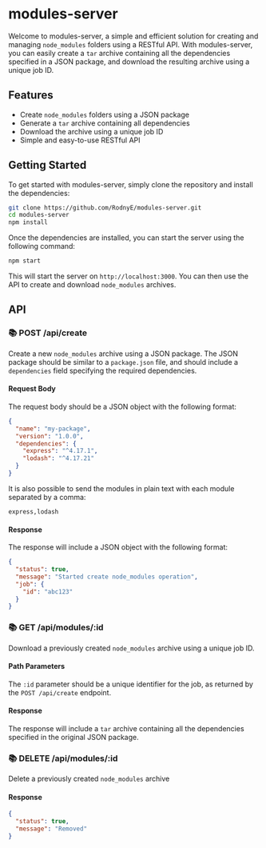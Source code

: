 # modules-server

Welcome to modules-server, a simple and efficient solution for creating and managing `node_modules` folders using a RESTful API. With modules-server, you can easily create a `tar` archive containing all the dependencies specified in a JSON package, and download the resulting archive using a unique job ID.

## Features

* Create `node_modules` folders using a JSON package
* Generate a `tar` archive containing all dependencies
* Download the archive using a unique job ID
* Simple and easy-to-use RESTful API

## Getting Started

To get started with modules-server, simply clone the repository and install the dependencies:

```bash
git clone https://github.com/RodnyE/modules-server.git
cd modules-server
npm install
```

Once the dependencies are installed, you can start the server using the following command:

```bash
npm start
```

This will start the server on `http://localhost:3000`. You can then use the API to create and download `node_modules` archives.

## API 
### 📚 POST /api/create

Create a new `node_modules` archive using a JSON package. The JSON package should be similar to a `package.json` file, and should include a `dependencies` field specifying the required dependencies.

#### Request Body

The request body should be a JSON object with the following format:

```json
{
  "name": "my-package",
  "version": "1.0.0",
  "dependencies": {
    "express": "^4.17.1",
    "lodash": "^4.17.21"
  }
}
```

It is also possible to send the modules in plain text with each module separated by a comma:
```
express,lodash
```

#### Response

The response will include a JSON object with the following format:

```json
{
  "status": true,
  "message": "Started create node_modules operation",
  "job": {
    "id": "abc123"
  }
}
```

### 📚 GET /api/modules/:id

Download a previously created `node_modules` archive using a unique job ID.

#### Path Parameters

The `:id` parameter should be a unique identifier for the job, as returned by the `POST /api/create` endpoint.

#### Response

The response will include a `tar` archive containing all the dependencies specified in the original JSON package.

### 📚 DELETE /api/modules/:id

Delete a previously created `node_modules` archive

#### Response 

```json 
{
  "status": true,
  "message": "Removed"
}
```